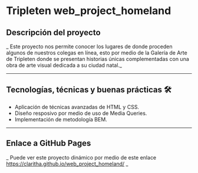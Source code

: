 # Tripleten web_project_homeland

## Descripción del proyecto

\_ Este proyecto nos permite conocer los lugares de donde proceden algunos de nuestros colegas en línea, esto por medio de la Galería de Arte de Tripleten donde se presentan historias únicas complementadas con una obra de arte visual dedicada a su ciudad natal.\_

---

## Tecnologías, técnicas y buenas prácticas 🛠️

- Aplicación de técnicas avanzadas de HTML y CSS.
- Diseño resposivo por medio de uso de Media Queries.
- Implementación de metodología BEM.

---

## Enlace a GitHub Pages

\_ Puede ver este proyecto dinámico por medio de este enlace https://claritha.github.io/web_project_homeland/ \_
